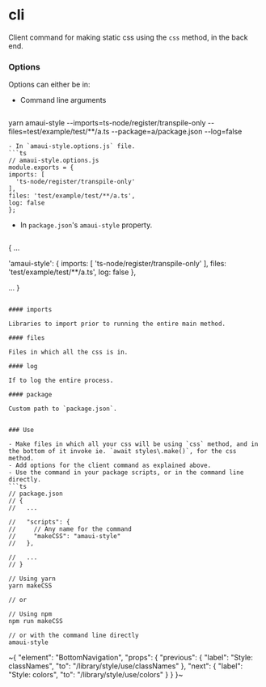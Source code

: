 
# cli

Client command for making static css using the `css` method, in the back end.

### Options

Options can either be in:
- Command line arguments
  ```ts
yarn amaui-style --imports=ts-node/register/transpile-only --files=test/example/test/**/a.ts --package=a/package.json --log=false
  ```
- In `amaui-style.options.js` file.
  ```ts
// amaui-style.options.js
module.exports = {
  imports: [
    'ts-node/register/transpile-only'
  ],
  files: 'test/example/test/**/a.ts',
  log: false
};
  ```
- In `package.json`'s `amaui-style` property.
  ```ts
{
  ...

  'amaui-style': {
    imports: [
      'ts-node/register/transpile-only'
    ],
    files: 'test/example/test/**/a.ts',
    log: false
  },

  ...
}
  ```

#### imports

Libraries to import prior to running the entire main method.

#### files

Files in which all the css is in.

#### log

If to log the entire process.

#### package

Custom path to `package.json`.


### Use

- Make files in which all your css will be using `css` method, and in the bottom of it invoke ie. `await styles\.make()`, for the css method.
- Add options for the client command as explained above.
- Use the command in your package scripts, or in the command line directly.
```ts
// package.json
// {
//   ...

//   "scripts": {
//     // Any name for the command
//     "makeCSS": "amaui-style"
//   },

//   ...
// }

// Using yarn
yarn makeCSS

// or

// Using npm
npm run makeCSS

// or with the command line directly
amaui-style
```

~{
  "element": "BottomNavigation",
  "props": {
    "previous": {
      "label": "Style: classNames",
      "to": "/library/style/use/classNames"
    },
    "next": {
      "label": "Style: colors",
      "to": "/library/style/use/colors"
    }
  }
}~
